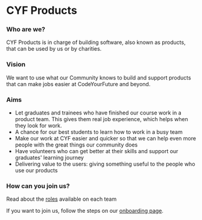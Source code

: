 # CYF Products

### Who are we?

CYF Products is in charge of building software, also known as products, that can be used by us or by charities.&#x20;

### Vision

We want to use what our Community knows to build and support products that can make jobs easier at CodeYourFuture and beyond.

### Aims

* Let graduates and trainees who have finished our course work in a product team. This gives them real job experience, which helps when they look for work.
* A chance for our best students to learn how to work in a busy team
* Make our work at CYF easier and quicker so that we can help even more people with the great things our community does
* Have volunteers who can get better at their skills and support our graduates' learning journey
* Delivering value to the users: giving something useful to the people who use our products

### How can you join us?

Read about the [roles](https://docs.codeyourfuture.io/volunteers/teams-1/cyf-products-final-projects/roles) available on each team

If you want to join us, follow the steps on our [onboarding page](https://docs.codeyourfuture.io/volunteers/joining/join-cyf-tech-products).
